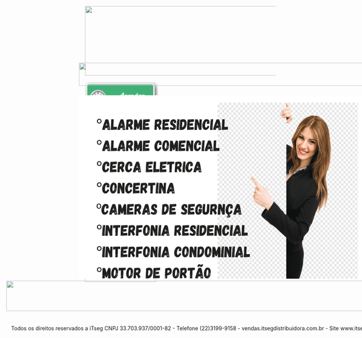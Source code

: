 <html>

<head>
<meta http-equiv="Content-Language" content="pt-br">
<meta http-equiv="Content-Type" content="text/html; charset=windows-1252">
<title>iTseg Macaé</title>
</head>

<body>

<div style="position: absolute; width: 1110px; height: 98px; z-index: 4; left: 21px; top: 877px" id="camada6">
&nbsp;<p>&nbsp;&nbsp; Todos os direitos reservados a iTseg CNPJ 
	33.703.937/0001-82 - Telefone (22)3199-9158 - vendas.itsegdistribuidora.com.br 
	- Site www.itsegdistribuidora.com</div>
<p>
<img border="0" src="A%20LOJA%20DA%20SEGURANÇA.png" width="1027" height="184">
</p>
<div style="position: absolute; width: 807px; height: 478px; z-index: 2; left: 212px; top: 286px" id="camada3">
	<div style="position: absolute; width: 1022px; height: 81px; z-index: 1; left: -192px; top: 505px" id="camada5">
		<img border="0" src="PARCELAMENOS%20EM%203X%20SEM%20JUROS%20NO%20CARTÃO%20%20PIX%205%25%20DE%20DESCONTO.png" width="1017" height="80"></div>
	<p><img border="0" src="CORP.png" width="856" height="486"></div>
<p><a href="https://pro.quaddro.co/itsegmacae/">
<img border="0" src="botao-agendar.png" width="193" height="109"></a></p>
<div style="position: absolute; width: 830px; height: 62px; z-index: 3; left: 212px; top: 214px" id="camada4">
	<img border="0" src="PARCELAMENOS%20EM%203X%20SEM%20JUROS%20NO%20CARTÃO%20%20PIX%205%25%20DE%20DESCONTO%20(1).png" width="828" height="61"></div>
<p><a href="bit.ly/iTzap">
<img border="0" src="download.png" width="194" height="67"></a></p>
<p><a href="https://www.itsegdistribuidora.com">
<img border="0" src="png-transparent-logo-graphic-design-art-online-shop.png" width="187" height="85"></a></p>
<p>&nbsp;</p>
<p><img border="0" src="iTseg%20Delivery.png" width="187" height="186"></p>

</body>

</html>
